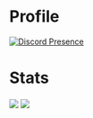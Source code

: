 # Profile
[![Discord Presence](https://lanyard.cnrad.dev/api/599987931913912320)](https://discord.com/users/599987931913912320)

# Stats

<img align="center" src="https://github-readme-stats.vercel.app/api?username=Xan888&show_icons=true&theme=radical" />
<img align="center" src="https://github-readme-stats.vercel.app/api/top-langs/?username=Xan888&layout=compact&theme=radical" />
